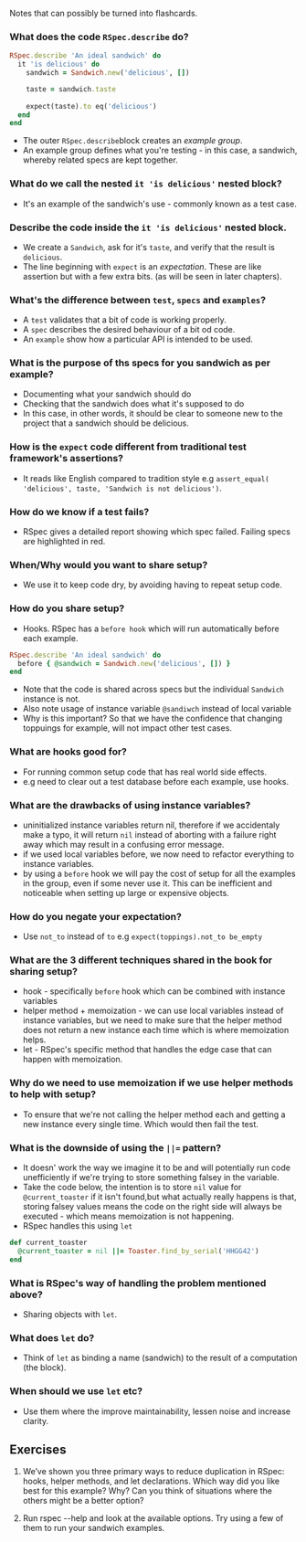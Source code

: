 Notes that can possibly be turned into flashcards. 

### What does the code `RSpec.describe` do? 
```ruby
RSpec.describe 'An ideal sandwich' do
  it 'is delicious' do
    sandwich = Sandwich.new('delicious', [])

    taste = sandwich.taste
    
    expect(taste).to eq('delicious')
  end
end​
```
- The outer `RSpec.describe`block creates an _example group_. 
- An example group defines what you're testing - in this case, a sandwich, whereby related specs are kept together. 

### What do we call the nested `it 'is delicious'` nested block? 
- It's an example of the sandwich's use - commonly known as a test case.

### Describe the code inside the `it 'is delicious'` nested block. 
- We create a `Sandwich`, ask for it's `taste`, and verify that the result is `delicious`. 
- The line beginning with `expect` is an _expectation_. These are like assertion but with a few extra bits. (as will be seen in later chapters).

### What's the difference between `test`, `specs` and `examples`? 
- A `test` validates that a bit of code is working properly. 
- A `spec` describes the desired behaviour of a bit od code. 
- An `example` show how a particular API is intended to be used.

### What is the purpose of ths specs for you sandwich as per example? 
- Documenting what your sandwich should do
- Checking that the sandwich does what it's supposed to do
- In this case, in other words, it should be clear to someone new to the project that a sandwich should be delicious. 

### How is the `expect` code different from traditional test framework's assertions?
- It reads like English compared to tradition style e.g `assert_equal(​'delicious'​, taste, ​'Sandwich is not delicious'​)`. 

### How do we know if a test fails? 
- RSpec gives a detailed report showing which spec failed. Failing specs are highlighted in red.

### When/Why would you want to share setup? 
- We use it to keep code dry, by avoiding having to repeat setup code. 

### How do you share setup? 
- Hooks. RSpec has a `before hook` which will run automatically before each example.
```ruby
RSpec.describe ​'An ideal sandwich'​ ​do​
  ​before​ { @sandwich = Sandwich.new(​'delicious'​, []) }
end
```
- Note that the code is shared across specs but the individual `Sandwich` instance is not.
- Also note usage of instance variable `@sandiwch` instead of local variable
- Why is this important? So that we have the confidence that changing toppuings for example, will not impact other test cases.

### What are hooks good for? 
- For running common setup code that has real world side effects.
- e.g need to clear out a test database before each example, use hooks.

### What are the drawbacks of using instance variables? 
- uninitialized instance variables return nil, therefore if we accidentaly make a typo, it will return `nil` instead of aborting with a failure right away which may result in a confusing error message.
- if we used local variables before, we now need to refactor everything to instance variables.
- by using a `before` hook we will pay the cost of setup for all the examples in the group, even if some never use it. This can be inefficient and noticeable when setting up large or expensive objects.

### How do you negate your expectation? 
- Use `not_to` instead of `to` e.g `expect(toppings).not_to be_empty`

### What are the 3 different techniques shared in the book for sharing setup? 
- hook - specifically `before` hook which can be combined with instance variables
- helper method + memoization - we can use local variables instead of instance variables, but we need to make sure that the helper method does not return a new instance each time which is where memoization helps. 
- let - RSpec's specific method that handles the edge case that can happen with memoization.

### Why do we need to use memoization if we use helper methods to help with setup? 
- To ensure that we're not calling the helper method each and getting a new instance every single time. Which would then fail the test.

### What is the downside of using the `||=` pattern?
- It doesn' work the way we imagine it to be and will potentially run code unefficiently if we're trying to store something falsey in the variable. 
- Take the code below, the intention is to store `nil` value for `@current_toaster` if it isn't found,but what actually really happens is that, storing falsey values means the code on the right side will always be executed - which means memoization is not happening.
- RSpec handles this using `let` 

```ruby
def current_toaster
  @current_toaster = nil ||= Toaster.find_by_serial('HHGG42')
end
```


### What is RSpec's way of handling the problem mentioned above? 
- Sharing objects with `let`.

### What does `let` do? 
- Think of `let` as binding a name (sandwich) to the result of a computation (the block).

### When should we use `let` etc? 
- Use them where the improve maintainability, lessen noise and increase clarity.

## Exercises

1. We’ve shown you three primary ways to reduce duplication in RSpec: hooks, helper methods, and let declarations. Which way did you like best for this example? Why? Can you think of situations where the others might be a better option?


2. Run rspec --help and look at the available options. Try using a few of them to run your sandwich examples.
